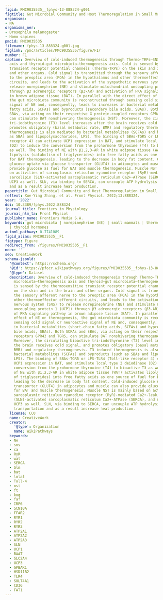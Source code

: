 ```yaml
---
figid: PMC9035535__fphys-13-888324-g001
figtitle: Gut Microbial Community and Host Thermoregulation in Small Mammals
organisms:
- NA
organisms_ner:
- Drosophila melanogaster
- Homo sapiens
pmcid: PMC9035535
filename: fphys-13-888324-g001.jpg
figlink: /pmc/articles/PMC9035535/figure/F1/
number: F1
caption: Overview of cold-induced thermogenesis through Thermo-TRPs—SNS—gut microbiota—thermogenesis
  axis and thyroid—gut microbiota—thermogenesis axis. Cold is sensed by the thermosensitive
  transient receptor potential channels (Thermo-TRPs) on the skin and in the brain
  and other organs. Cold signal is transmitted through the sensory afferent nerve
  to the preoptic area (POA) in the hypothalamus and other thermoeffector efferent
  circuits, and leads to the activation of the sympathetic nervous system (SNS) to
  release norepinephrine (NE) and stimulate mitochondrial uncoupling protein 1 (UCP1)
  through β3 adrenergic receptors (β3-AR) and activation of PKA signaling pathway
  in brown adipose tissue (BAT). In parallel with the direct effect of NE on thermogenesis,
  the gut microbiota community is reconstructed through sensing cold signal or neuroactive
  signal of NE and, consequently, leads to increases in bacterial metabolites (short-chain
  fatty acids, SCFAs) and byproducts (secondary bile acids, SBAs). Both SCFAs and
  SBAs, via acting on their respective G protein-coupled receptors GPR43 and TGR5,
  can stimulate BAT nonshivering thermogenesis (NST). Moreover, the circulating bioactive
  tri-iodothyronine (T3) level increases after the brain receives cold signal, and
  promotes obligatory (basal metabolic rate, BMR) and regulatory thermogenesis. T3-induced
  thermogenesis is also mediated by bacterial metabolites (SCFAs) and byproducts (such
  as SBAs and lipopolysaccharides, LPS). The binding of SBAs-TGR5 or LPS-TLR4 (Toll-like
  receptor 4) can activate UCP1 expression in BAT, and stimulate local type 2 deiodinase
  (D2) to induce the conversion from the prohormone thyroxine (T4) to bioactive T3
  as well. The binding of NE with β1,2,3-AR in white adipose tissue (WAT) activates
  lipolysis (catabolism of triglycerides) into free fatty acids as one source of fuel
  for BAT thermogenesis, leading to the decrease in body fat content. Cold-induced
  glucose uptake via glucose transporter (GLUT4) in adipocytes and muscle can also
  provide glucose as fuel for BAT and muscle thermogenesis. Muscle NST is mainly based
  on activities of sarcoplasmic reticulum ryanodine receptor (RyR)-mediated Ca2+-leak,
  sarcolipin (SLN)-activated sarcoplasmatic reticulum Ca2+-ATPase (SERCA), and mitochondrial
  UCP3 as well. SLN, via binding to SERCA, can uncouple ATP hydrolysis from Ca2+ transportation
  and as a result increase heat production.
papertitle: Gut Microbial Community and Host Thermoregulation in Small Mammals.
reftext: Xue-Ying Zhang, et al. Front Physiol. 2022;13:888324.
year: '2022'
doi: 10.3389/fphys.2022.888324
journal_title: Frontiers in Physiology
journal_nlm_ta: Front Physiol
publisher_name: Frontiers Media S.A.
keywords: gut microbiota | norepinephrine (NE) | small mammals | thermoregulation
  | thyroid hormones
automl_pathway: 0.7741089
figid_alias: PMC9035535__F1
figtype: Figure
redirect_from: /figures/PMC9035535__F1
ndex: ''
seo: CreativeWork
schema-jsonld:
  '@context': https://schema.org/
  '@id': https://pfocr.wikipathways.org/figures/PMC9035535__fphys-13-888324-g001.html
  '@type': Dataset
  description: Overview of cold-induced thermogenesis through Thermo-TRPs—SNS—gut
    microbiota—thermogenesis axis and thyroid—gut microbiota—thermogenesis axis. Cold
    is sensed by the thermosensitive transient receptor potential channels (Thermo-TRPs)
    on the skin and in the brain and other organs. Cold signal is transmitted through
    the sensory afferent nerve to the preoptic area (POA) in the hypothalamus and
    other thermoeffector efferent circuits, and leads to the activation of the sympathetic
    nervous system (SNS) to release norepinephrine (NE) and stimulate mitochondrial
    uncoupling protein 1 (UCP1) through β3 adrenergic receptors (β3-AR) and activation
    of PKA signaling pathway in brown adipose tissue (BAT). In parallel with the direct
    effect of NE on thermogenesis, the gut microbiota community is reconstructed through
    sensing cold signal or neuroactive signal of NE and, consequently, leads to increases
    in bacterial metabolites (short-chain fatty acids, SCFAs) and byproducts (secondary
    bile acids, SBAs). Both SCFAs and SBAs, via acting on their respective G protein-coupled
    receptors GPR43 and TGR5, can stimulate BAT nonshivering thermogenesis (NST).
    Moreover, the circulating bioactive tri-iodothyronine (T3) level increases after
    the brain receives cold signal, and promotes obligatory (basal metabolic rate,
    BMR) and regulatory thermogenesis. T3-induced thermogenesis is also mediated by
    bacterial metabolites (SCFAs) and byproducts (such as SBAs and lipopolysaccharides,
    LPS). The binding of SBAs-TGR5 or LPS-TLR4 (Toll-like receptor 4) can activate
    UCP1 expression in BAT, and stimulate local type 2 deiodinase (D2) to induce the
    conversion from the prohormone thyroxine (T4) to bioactive T3 as well. The binding
    of NE with β1,2,3-AR in white adipose tissue (WAT) activates lipolysis (catabolism
    of triglycerides) into free fatty acids as one source of fuel for BAT thermogenesis,
    leading to the decrease in body fat content. Cold-induced glucose uptake via glucose
    transporter (GLUT4) in adipocytes and muscle can also provide glucose as fuel
    for BAT and muscle thermogenesis. Muscle NST is mainly based on activities of
    sarcoplasmic reticulum ryanodine receptor (RyR)-mediated Ca2+-leak, sarcolipin
    (SLN)-activated sarcoplasmatic reticulum Ca2+-ATPase (SERCA), and mitochondrial
    UCP3 as well. SLN, via binding to SERCA, can uncouple ATP hydrolysis from Ca2+
    transportation and as a result increase heat production.
  license: CC0
  name: CreativeWork
  creator:
    '@type': Organization
    name: WikiPathways
  keywords:
  - Ne
  - sns
  - ca
  - RyR
  - wat
  - SERCA
  - Sln
  - bat
  - lolal
  - Toll-4
  - nst
  - ft
  - kug
  - faf
  - IRF6
  - SCN10A
  - FFAR2
  - RYR1
  - RYR2
  - RYR3
  - ATP2A1
  - ATP2A2
  - ATP2A3
  - SLN
  - UCP1
  - BAAT
  - SLC2A4
  - UCP3
  - GPBAR1
  - HSD11B2
  - TLR4
  - SULT4A1
  - CD36
  - FAT1
---
```

